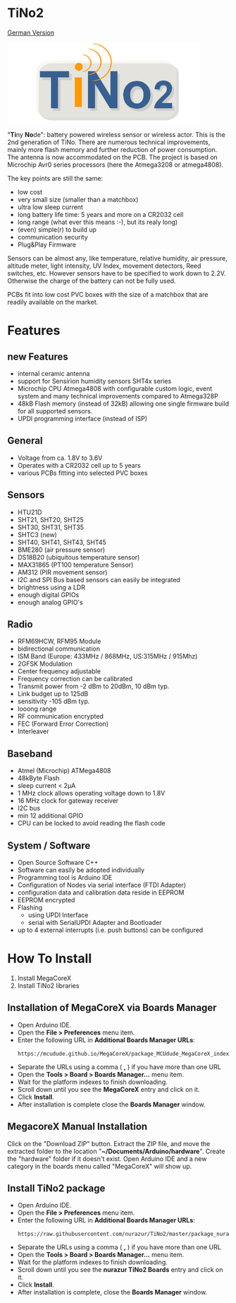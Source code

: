# TiNo2
[German Version](https://github.com/nurazur/TiNo2/blob/master/LIESMICH.md)

![](https://github.com/nurazur/TiNo2/blob/master/TiNo2_logo.png)

"**Ti**ny **No**de": battery powered wireless sensor or wireless actor.
This is the 2nd generation of TiNo. There are numerous technical improvements, mainly more flash memory and further reduction of power consumption. The antenna is now accommodated on the PCB. The project is based on Microchip Avr0 series processors (here the Atmega3208 or atmega4808).

The key points are still the same:

- low cost
- very small size (smaller than a matchbox)
- ultra low sleep current
- long battery life time: 5 years and more on a CR2032 cell
- long range (what ever this means :-), but its realy long)
- (even) simple(r) to build up
- communication security
- Plug&Play Firmware

Sensors can be almost any, like temperature, relative humidity, air pressure, altitude meter, light intensity, UV Index, movement detectors, Reed switches, etc. However sensors have to be specified to work down to 2.2V. Otherwise the charge of the battery can not be fully used.

PCBs fit into low cost PVC boxes with the size of a matchbox that are readily available on the market.  

# Features
## new Features
- internal ceramic antenna
- support for Sensirion humidity sensors SHT4x series
- Microchip CPU Atmega4808 with configurable custom logic, event system and many technical improvements compared to Atmega328P
- 48kB Flash memory (instead of 32kB) allowing one single firmware build for all supported sensors.
- UPDI programming interface (instead of ISP)

## General
- Voltage from ca. 1.8V to 3.6V
- Operates with a CR2032 cell up to 5 years
- various PCBs fitting into selected PVC boxes

## Sensors
- HTU21D
- SHT21, SHT20, SHT25
- SHT30, SHT31, SHT35
- SHTC3 (new)
- SHT40, SHT41, SHT43, SHT45
- BME280 (air pressure sensor)
- DS18B20 (ubiquitous temperature sensor)
- MAX31865 (PT100 temperature Sensor)
- AM312 (PIR movement sensor)
- I2C and SPI Bus based sensors can easily be integrated
- brightness using a LDR
- enough digital GPIOs
- enough analog GPIO's

## Radio
- RFM69HCW, RFM95 Module
- bidirectional communication
- ISM Band (Europe: 433MHz / 868MHz, US:315MHz / 915Mhz)
- 2GFSK Modulation
- Center frequency adjustable
- Frequency correction can be calibrated
- Transmit power from -2 dBm to 20dBm, 10 dBm typ.
- Link budget up to 125dB
- sensitivity -105 dBm typ.
- looong range
- RF communication encrypted
- FEC (Forward Error Correction)
- Interleaver

## Baseband
- Atmel (Microchip) ATMega4808
- 48kByte Flash
- sleep current < 2µA
- 1 MHz clock allows operating voltage down to 1.8V
- 16 MHz clock for gateway receiver
- I2C bus
- min 12 additional GPIO
- CPU can be locked to avoid reading the flash code

## System / Software
- Open Source Software C++
- Software can easily be adopted individually
- Programming tool is Arduino IDE
- Configuration of Nodes via serial interface (FTDI Adapter)
- configuration data and calibration data reside in EEPROM
- EEPROM encrypted
- Flashing
  - using UPDI Interface
  - serial with SerialUPDI Adapter and Bootloader
- up to 4 external interrupts (i.e. push buttons) can be configured

# How To Install
1. Install MegaCoreX
2. Install TiNo2 libraries

## Installation of  MegaCoreX via Boards Manager
* Open Arduino IDE.
* Open the **File > Preferences** menu item.
* Enter the following URL in **Additional Boards Manager URLs**:
    ```
    https://mcudude.github.io/MegaCoreX/package_MCUdude_MegaCoreX_index.json
    ```
* Separate the URLs using a comma ( **,** ) if you have more than one URL
* Open the **Tools > Board > Boards Manager...** menu item.
* Wait for the platform indexes to finish downloading.
* Scroll down until you see the **MegaCoreX** entry and click on it.
* Click **Install**.
* After installation is complete close the **Boards Manager** window.

## MegacoreX Manual Installation
Click on the "Download ZIP" button. Extract the ZIP file, and move the extracted folder to the location "**~/Documents/Arduino/hardware**". Create the "hardware" folder if it doesn't exist.
Open Arduino IDE and a new category in the boards menu called "MegaCoreX" will show up.

## Install TiNo2 package
* Open Arduino IDE.
* Open the **File > Preferences** menu item.
* Enter the following URL in **Additional Boards Manager URLs**:
    ```
    https://raw.githubusercontent.com/nurazur/TiNo2/master/package_nurazur_TiNo2_index.json
    ```
* Separate the URLs using a comma ( **,** ) if you have more than one URL
* Open the **Tools > Board > Boards Manager...** menu item.
* Wait for the platform indexes to finish downloading.
* Scroll down until you see the **nurazur TiNo2 Boards** entry and click on it.
* Click **Install**.
* After installation is complete, close the **Boards Manager** window.
